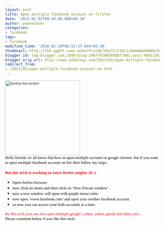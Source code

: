 ```yaml
---
layout: post
title: Open multiple facebook account on firefox
date: '2013-02-02T09:49:00.000+05:30'
author: pawneshwer
categories:
- facebook
tags:
- facebook
modified_time: '2016-02-20T06:52:17.843+05:30'
thumbnail: http://lh6.ggpht.com/-w3aorFLolKE/UQyT5Ji5AlI/AAAAAAAAANU/hG-R8ozbhHU/s72-c/firefox-for-twitter_thumb%25255B2%25255D.png?imgmax=800
blogger_id: tag:blogger.com,1999:blog-1967791069058877982.post-4665136204408481125
blogger_orig_url: http://www.edablogs.com/2013/02/open-multiple-facebook-account-on.html
redirect_from:
- /2013/02/open-multiple-facebook-account-on.html
---
```


<div dir="ltr" style="text-align: left;" trbidi="on"><span style="color: black; font-family: Verdana; font-size: small;"><a href="http://lh5.ggpht.com/-MyDrN7I8Hqg/UQyT1BWAITI/AAAAAAAAANM/P2s-LQQnNsQ/s1600-h/firefox-for-twitter%25255B4%25255D.png"><img alt="firefox-for-twitter" border="0" height="244" src="http://lh6.ggpht.com/-w3aorFLolKE/UQyT5Ji5AlI/AAAAAAAAANU/hG-R8ozbhHU/firefox-for-twitter_thumb%25255B2%25255D.png?imgmax=800" style="background-image: none; border-bottom: 0px; border-left: 0px; border-right: 0px; border-top: 0px; display: inline; padding-left: 0px; padding-right: 0px; padding-top: 0px;" title="firefox-for-twitter" width="244" /></a></span><br /><span style="color: black; font-family: Verdana; font-size: small;">Hello friends we all know that how to open multiple account on google chrome. but if you want to open multiple facebook account on fire then follow my steps :</span><br /><br /><span style="color: black; font-family: Verdana; font-size: small;"><b><span style="color: red;">But this trick is working on latest firefo<span style="font-size: small;">x (nighty 20. <span style="font-size: small;">).</span></span></span></b> </span><br /><ul><li><span style="color: black; font-family: Verdana; font-size: small;">Open firefox browser.</span></li><li><span style="color: black; font-family: Verdana; font-size: small;">now click on menu and then click on ‘New Private window’ .</span></li><li><span style="color: black; font-family: Verdana; font-size: small;">now a new window will open with purple menu color.</span></li><li><span style="color: black; font-family: Verdana; font-size: small;">now open ‘www.facebook.com’ and open your another facebook account.</span></li><li><span style="color: black; font-family: Verdana; font-size: small;">so now you can access your both accounts at a time.</span></li></ul><span style="color: red; font-family: Verdana; font-size: small;">By this trick you can also open multiple google+,orkut, yahoo, gmail and other sites.</span><br /><span style="color: black; font-family: Verdana; font-size: small;">Please comment below if you like this trick.</span></div>